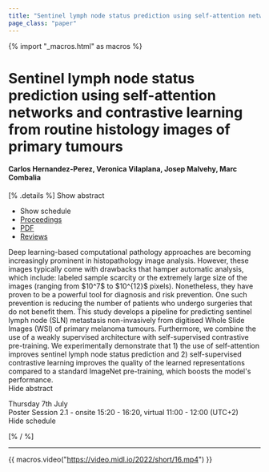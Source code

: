```yaml
---
title: "Sentinel lymph node status prediction using self-attention networks and contrastive learning from routine histology images of primary tumours"
page_class: "paper"
---
```


{% import "_macros.html" as macros %}

# Sentinel lymph node status prediction using self-attention networks and contrastive learning from routine histology images of primary tumours

#### Carlos Hernandez-Perez, Veronica Vilaplana, Josep Malvehy, Marc Combalia

[% .details %]
<a class="toggle_visibility" data-selector=".abstract" data-level="3">Show abstract</a>
- <a class="toggle_visibility" data-selector=".schedule" data-level="3">Show schedule</a>
- <a href="">Proceedings</a>
- <a href="https://openreview.net/pdf?id=_zznzJjuaIS">PDF</a>
- <a href="https://openreview.net/forum?id=_zznzJjuaIS">Reviews</a>

<p>
    <span class="abstract">
        Deep learning-based computational pathology approaches are becoming increasingly prominent in histopathology image analysis. However, these images typically come with drawbacks that hamper automatic analysis, which include: labeled sample scarcity or the extremely large size of the images (ranging from $10^7$ to $10^{12}$ pixels). Nonetheless, they have proven to be a powerful tool for diagnosis and risk prevention. One such prevention is reducing the number of patients who undergo surgeries that do not benefit them. This study develops a pipeline for predicting sentinel lymph node (SLN) metastasis non-invasively from digitised Whole Slide Images (WSI) of primary melanoma tumours. Furthermore, we combine the use of a weakly supervised architecture with self-supervised contrastive pre-training. We experimentally demonstrate that 1) the use of self-attention improves sentinel lymph node status prediction and 2) self-supervised contrastive learning improves the quality of the learned representations compared to a standard ImageNet pre-training, which boosts the model's performance.
        <br>
        <span class="actions"><a class="toggle_visibility" data-level="2">Hide abstract</a></span>
    </span>
</p>

<p>
    <span class="schedule">
        Thursday 7th July<br>Poster Session 2.1 - onsite 15:20 - 16:20, virtual 11:00 - 12:00 (UTC+2)
        <br>
        <span class="actions"><a class="toggle_visibility" data-level="2">Hide schedule</a></span>
    </span>
</p>

[% / %]


---
{{ macros.video("https://video.midl.io/2022/short/16.mp4") }}
